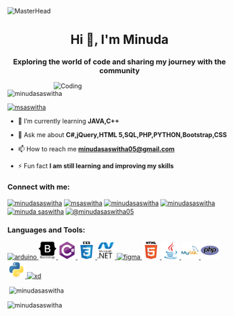 ![MasterHead](https://www.linkpicture.com/q/2738_1.jpg)
<h1 align="center">Hi 👋, I'm Minuda</h1>
<h3 align="center">Exploring the world of code and sharing my journey with the community</h3>
<img align="right" alt="Coding" width="400" src="https://media.giphy.com/media/zhYSVCirREeIZtONCI/giphy.gif">
<p align="left"> <img src="https://komarev.com/ghpvc/?username=minudasaswitha&label=Profile%20views&color=0e75b6&style=flat" alt="minudasaswitha" /> </p>

<p align="left"> <a href="https://twitter.com/msaswitha" target="blank"><img src="https://img.shields.io/twitter/follow/msaswitha?logo=twitter&style=for-the-badge" alt="msaswitha" /></a> </p>

- 🌱 I’m currently learning **JAVA,C++**

- 💬 Ask me about **C#,jQuery,HTML 5,SQL,PHP,PYTHON,Bootstrap,CSS**

- 📫 How to reach me **minudasaswitha05@gmail.com**

- ⚡ Fun fact **I am still learning and improving my skills**

<h3 align="left">Connect with me:</h3>
<p align="left">
<a href="https://codepen.io/minudasaswitha" target="blank"><img align="center" src="https://raw.githubusercontent.com/rahuldkjain/github-profile-readme-generator/master/src/images/icons/Social/codepen.svg" alt="minudasaswitha" height="30" width="40" /></a>
<a href="https://twitter.com/msaswitha" target="blank"><img align="center" src="https://raw.githubusercontent.com/rahuldkjain/github-profile-readme-generator/master/src/images/icons/Social/twitter.svg" alt="msaswitha" height="30" width="40" /></a>
<a href="https://linkedin.com/in/minudasaswitha" target="blank"><img align="center" src="https://raw.githubusercontent.com/rahuldkjain/github-profile-readme-generator/master/src/images/icons/Social/linked-in-alt.svg" alt="minudasaswitha" height="30" width="40" /></a>
<a href="https://codesandbox.com/minudasaswitha" target="blank"><img align="center" src="https://raw.githubusercontent.com/rahuldkjain/github-profile-readme-generator/master/src/images/icons/Social/codesandbox.svg" alt="minudasaswitha" height="30" width="40" /></a>
<a href="https://www.hackerrank.com/minuda saswitha" target="blank"><img align="center" src="https://raw.githubusercontent.com/rahuldkjain/github-profile-readme-generator/master/src/images/icons/Social/hackerrank.svg" alt="minuda saswitha" height="30" width="40" /></a>
<a href="https://www.hackerearth.com/@minudasaswitha05" target="blank"><img align="center" src="https://raw.githubusercontent.com/rahuldkjain/github-profile-readme-generator/master/src/images/icons/Social/hackerearth.svg" alt="@minudasaswitha05" height="30" width="40" /></a>
</p>

<h3 align="left">Languages and Tools:</h3>
<p align="left"> <a href="https://www.arduino.cc/" target="_blank" rel="noreferrer"> <img src="https://cdn.worldvectorlogo.com/logos/arduino-1.svg" alt="arduino" width="40" height="40"/> </a> <a href="https://getbootstrap.com" target="_blank" rel="noreferrer"> <img src="https://raw.githubusercontent.com/devicons/devicon/master/icons/bootstrap/bootstrap-plain-wordmark.svg" alt="bootstrap" width="40" height="40"/> </a> <a href="https://www.w3schools.com/cs/" target="_blank" rel="noreferrer"> <img src="https://raw.githubusercontent.com/devicons/devicon/master/icons/csharp/csharp-original.svg" alt="csharp" width="40" height="40"/> </a> <a href="https://www.w3schools.com/css/" target="_blank" rel="noreferrer"> <img src="https://raw.githubusercontent.com/devicons/devicon/master/icons/css3/css3-original-wordmark.svg" alt="css3" width="40" height="40"/> </a> <a href="https://dotnet.microsoft.com/" target="_blank" rel="noreferrer"> <img src="https://raw.githubusercontent.com/devicons/devicon/master/icons/dot-net/dot-net-original-wordmark.svg" alt="dotnet" width="40" height="40"/> </a> <a href="https://www.figma.com/" target="_blank" rel="noreferrer"> <img src="https://www.vectorlogo.zone/logos/figma/figma-icon.svg" alt="figma" width="40" height="40"/> </a> <a href="https://www.w3.org/html/" target="_blank" rel="noreferrer"> <img src="https://raw.githubusercontent.com/devicons/devicon/master/icons/html5/html5-original-wordmark.svg" alt="html5" width="40" height="40"/> </a> <a href="https://www.java.com" target="_blank" rel="noreferrer"> <img src="https://raw.githubusercontent.com/devicons/devicon/master/icons/java/java-original.svg" alt="java" width="40" height="40"/> </a> <a href="https://www.mysql.com/" target="_blank" rel="noreferrer"> <img src="https://raw.githubusercontent.com/devicons/devicon/master/icons/mysql/mysql-original-wordmark.svg" alt="mysql" width="40" height="40"/> </a> <a href="https://www.php.net" target="_blank" rel="noreferrer"> <img src="https://raw.githubusercontent.com/devicons/devicon/master/icons/php/php-original.svg" alt="php" width="40" height="40"/> </a> <a href="https://www.python.org" target="_blank" rel="noreferrer"> <img src="https://raw.githubusercontent.com/devicons/devicon/master/icons/python/python-original.svg" alt="python" width="40" height="40"/> </a> <a href="https://www.adobe.com/products/xd.html" target="_blank" rel="noreferrer"> <img src="https://cdn.worldvectorlogo.com/logos/adobe-xd.svg" alt="xd" width="40" height="40"/> </a> </p>

<p>&nbsp;<img align="center" src="https://github-readme-stats.vercel.app/api?username=minudasaswitha&show_icons=true&locale=en" alt="minudasaswitha" /></p>

<p><img align="center" src="https://github-readme-streak-stats.herokuapp.com/?user=minudasaswitha&" alt="minudasaswitha" /></p>
